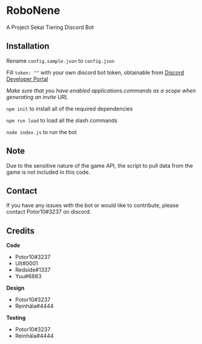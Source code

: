 # RoboNene
A Project Sekai Tiering Discord Bot

## Installation
Rename `config.sample.json` to `config.json`

Fill `token: ""` with your own discord bot token, obtainable from [Discord Developer Portal](https://discord.com/developers/applications/)

*Make sure that you have enabled applications.commands as a scope when generating an invite URL*

`npm init` to install all of the required dependencies

`npm run load` to load all the slash commands

`node index.js` to run the bot

## Note
Due to the sensitive nature of the game API, the script to pull data from the game is not included in this code.  

## Contact
If you have any issues with the bot or would like to contribute, please contact Potor10#3237 on discord.

## Credits
**Code**
* Potor10#3237
* Ult#0001
* Redside#1337
* Yuu#6883

**Design**
* Potor10#3237
* Reinhäla#4444

**Testing**
* Potor10#3237
* Reinhäla#4444